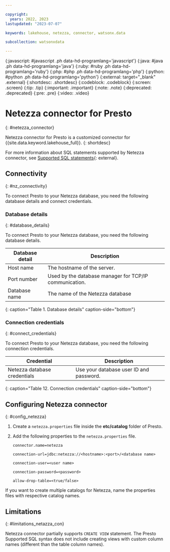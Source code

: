 ```yaml
---

copyright:
  years: 2022, 2023
lastupdated: "2023-07-07"

keywords: lakehouse, netezza, connector, watsonx.data

subcollection: watsonxdata

---
```


{:javascript: #javascript .ph data-hd-programlang='javascript'}
{:java: #java .ph data-hd-programlang='java'}
{:ruby: #ruby .ph data-hd-programlang='ruby'}
{:php: #php .ph data-hd-programlang='php'}
{:python: #python .ph data-hd-programlang='python'}
{:external: target="_blank" .external}
{:shortdesc: .shortdesc}
{:codeblock: .codeblock}
{:screen: .screen}
{:tip: .tip}
{:important: .important}
{:note: .note}
{:deprecated: .deprecated}
{:pre: .pre}
{:video: .video}

# Netezza connector for Presto
{: #netezza_connector}

Netezza connector for Presto is a customized connector for {{site.data.keyword.lakehouse_full}}.
{: shortdesc}

For more information about SQL statements supported by Netezza connector, see [Supported SQL statements](watsonxdata?topic=watsonxdata-supported_sql_statements){: external}.

## Connectivity
{: #nz_connectivity}

To connect Presto to your Netezza database, you need the following database details and connect credentials.

### Database details
{: #database_details}

To connect Presto to your Netezza database, you need the following database details.

| Database detail | Description |
|-----------------|----------------|
| Host name | The hostname of the server.|
| Port number | Used by the database manager for TCP/IP communication.|
| Database name | The name of the Netezza database|
{: caption="Table 1. Database details" caption-side="bottom"}

### Connection credentials
{: #connect_credentials}

To connect Presto to your Netezza database, you need the following connection credentials.

| Credential | Description |
|-------------|----------------|
| Netezza database credentials | Use your database user ID and password.|
{: caption="Table 12. Connection credentials" caption-side="bottom"}

## Configuring Netezza connector
{: #config_netezza}

1. Create a `netezza.properties` file inside the **etc/catalog** folder of Presto.

2. Add the following properties to the `netezza.properties` file.

   `connector.name=netezza`

   `connection-url=jdbc:netezza://<hostname>:<port>/<database name>`

   `connection-user=<user name>`

   `connection-password=<password>`

   `allow-drop-table=<true/false>`

If you want to create multiple catalogs for Netezza, name the properties files with respective catalog names.

## Limitations
{: #limitations_netazza_con}

Netezza connector partially supports `CREATE VIEW` statement. The Presto Supported SQL syntax does not include creating views with custom column names (different than the table column names).
